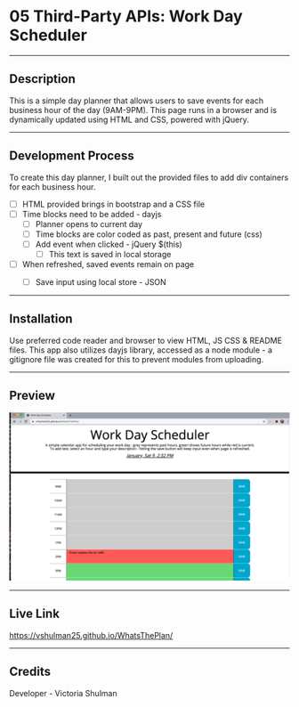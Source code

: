 # 05 Third-Party APIs: Work Day Scheduler
---

## Description 

This is a simple day planner that allows users to save events for each business hour of the day (9AM-9PM). This page runs in a browser and is dynamically updated using HTML and CSS, powered with jQuery.

---

## Development Process 

To create this day planner, I built out the provided files to add div containers for each business hour. 

- [ ] HTML provided brings in bootstrap and a CSS file
- [ ] Time blocks need to be added - dayjs
   - [ ] Planner opens to current day
    - [ ] Time blocks are color coded as past, present and future (css)
    - [ ] Add event when clicked - jQuery $(this)
       - [ ] This text is saved in local storage
- [ ] When refreshed, saved events remain on page 
   - [ ] Save input using local store - JSON    


---

## Installation 

Use preferred code reader and browser to view HTML, JS CSS & README files. This app also utilizes dayjs library, accessed as a node module - a gitignore file was created for this to prevent modules from uploading.

--- 

## Preview 

![Whats The Plan](./assets/whatstheplan.png)

---

## Live Link 

https://vshulman25.github.io/WhatsThePlan/

---

## Credits

Developer - Victoria Shulman 
